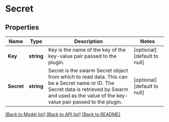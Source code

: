 # Secret

## Properties
Name | Type | Description | Notes
------------ | ------------- | ------------- | -------------
**Key** | **string** | Key is the name of the key of the key-value pair passed to the plugin. | [optional] [default to null]
**Secret** | **string** | Secret is the swarm Secret object from which to read data. This can be a Secret name or ID. The Secret data is retrieved by Swarm and used as the value of the key-value pair passed to the plugin. | [optional] [default to null]

[[Back to Model list]](../README.md#documentation-for-models) [[Back to API list]](../README.md#documentation-for-api-endpoints) [[Back to README]](../README.md)

